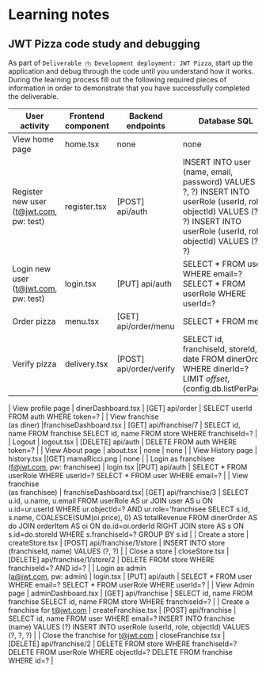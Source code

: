 # Learning notes

## JWT Pizza code study and debugging

As part of `Deliverable ⓵ Development deployment: JWT Pizza`, start up the application and debug through the code until you understand how it works. During the learning process fill out the following required pieces of information in order to demonstrate that you have successfully completed the deliverable.

| User activity                                       | Frontend component    | Backend endpoints                | Database SQL |
| --------------------------------------------------- | ------------------    | -----------------                | ------------ |
| View home page                                      |   home.tsx            |    none                          |  none        |
| Register new user<br/>(t@jwt.com, pw: test)         |   register.tsx        | [POST] api/auth                  |  INSERT INTO user (name, email, password) VALUES (?, ?, ?)  INSERT INTO userRole (userId, role, objectId) VALUES (?, ?, ?)  INSERT INTO userRole (userId, role, objectId) VALUES (?, ?, ?)        |
| Login new user<br/>(t@jwt.com, pw: test)            |   login.tsx           | [PUT] api/auth                   |  SELECT * FROM user WHERE email=?    SELECT * FROM userRole WHERE userId=?   |
| Order pizza                                         |   menu.tsx            |[GET] api/order/menu              | SELECT * FROM menu              |
| Verify pizza                                        |   delivery.tsx        |[POST] api/order/verify           | SELECT id, franchiseId, storeId, date FROM dinerOrder WHERE dinerId=? LIMIT ${offset},${config.db.listPerPage}              |

| View profile page                                   | dinerDashboard.tsx    | [GET] api/order                  | SELECT userId FROM auth WHERE token=?             |
| View franchise<br/>(as diner)                       |franchiseDashboard.tsx | [GET] api/franchise/7            |  SELECT id, name FROM franchise SELECT id, name FROM store WHERE franchiseId=?            |
| Logout                                              |   logout.tsx          | [DELETE] api/auth                |  DELETE FROM auth WHERE token=?            |
| View About page                                     |   about.tsx           | none                             | none         |
| View History page                                   |   history.tsx         |[GET] mamaRicci.png               | none         |
| Login as franchisee<br/>(f@jwt.com, pw: franchisee) |   login.tsx           |[PUT] api/auth                    | SELECT * FROM userRole WHERE userId=?  SELECT * FROM user WHERE email=?           |
| View franchise<br/>(as franchisee)                  | franchiseDashboard.tsx| [GET] api/franchise/3            | SELECT u.id, u.name, u.email FROM userRole AS ur JOIN user AS u ON u.id=ur.userId WHERE ur.objectId=? AND ur.role='franchisee   SELECT s.id, s.name, COALESCE(SUM(oi.price), 0) AS totalRevenue FROM dinerOrder AS do JOIN orderItem AS oi ON do.id=oi.orderId RIGHT JOIN store AS s ON s.id=do.storeId WHERE s.franchiseId=? GROUP BY s.id          |
| Create a store                                      | createStore.tsx       | [POST] api/franchise/1/store     |  INSERT INTO store (franchiseId, name) VALUES (?, ?)            |
| Close a store                                       | closeStore.tsx        | [DELETE] api/franchise/1/store/2 | DELETE FROM store WHERE franchiseId=? AND id=?             |
| Login as admin<br/>(a@jwt.com, pw: admin)           | login.tsx             | [PUT] api/auth                   | SELECT * FROM user WHERE email=?    SELECT * FROM userRole WHERE userId=?  |
| View Admin page                                     | adminDashboard.tsx    | [GET] api/franchise              | SELECT id, name FROM franchise SELECT id, name FROM store WHERE franchiseId=? |
| Create a franchise for t@jwt.com                    | createFranchise.tsx   | [POST] api/franchise             | SELECT id, name FROM user WHERE email=?  INSERT INTO franchise (name) VALUES (?) INSERT INTO userRole (userId, role, objectId) VALUES (?, ?, ?) |
| Close the franchise for t@jwt.com                   | closeFranchise.tsx    | [DELETE] api/franchise/2         | DELETE FROM store WHERE franchiseId=?  DELETE FROM userRole WHERE objectId=?  DELETE FROM franchise WHERE id=? |
